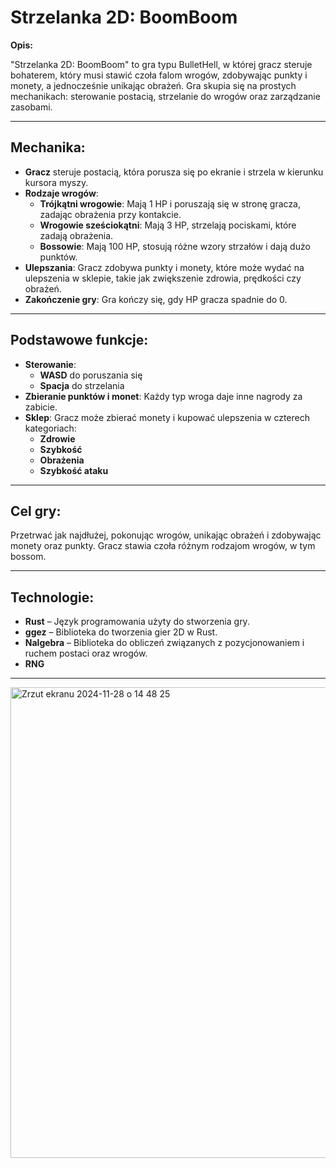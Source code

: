 # Strzelanka 2D: BoomBoom

**Opis:**

"Strzelanka 2D: BoomBoom" to gra typu BulletHell, w której gracz steruje bohaterem, który musi stawić czoła falom wrogów, zdobywając punkty i monety, a jednocześnie unikając obrażeń. Gra skupia się na prostych mechanikach: sterowanie postacią, strzelanie do wrogów oraz zarządzanie zasobami.

---

## Mechanika:

- **Gracz** steruje postacią, która porusza się po ekranie i strzela w kierunku kursora myszy.
- **Rodzaje wrogów**:
  - **Trójkątni wrogowie**: Mają 1 HP i poruszają się w stronę gracza, zadając obrażenia przy kontakcie.
  - **Wrogowie sześciokątni**: Mają 3 HP, strzelają pociskami, które zadają obrażenia.
  - **Bossowie**: Mają 100 HP, stosują różne wzory strzałów i dają dużo punktów.
- **Ulepszania**: Gracz zdobywa punkty i monety, które może wydać na ulepszenia w sklepie, takie jak zwiększenie zdrowia, prędkości czy obrażeń.
- **Zakończenie gry**: Gra kończy się, gdy HP gracza spadnie do 0.

---

## Podstawowe funkcje:

- **Sterowanie**:
  - **WASD** do poruszania się
  - **Spacja** do strzelania
- **Zbieranie punktów i monet**: Każdy typ wroga daje inne nagrody za zabicie.
- **Sklep**: Gracz może zbierać monety i kupować ulepszenia w czterech kategoriach:
  - **Zdrowie**
  - **Szybkość**
  - **Obrażenia**
  - **Szybkość ataku**

---

## Cel gry:

Przetrwać jak najdłużej, pokonując wrogów, unikając obrażeń i zdobywając monety oraz punkty. Gracz stawia czoła różnym rodzajom wrogów, w tym bossom.

---

## Technologie:

- **Rust** – Język programowania użyty do stworzenia gry.
- **ggez** – Biblioteka do tworzenia gier 2D w Rust.
- **Nalgebra** – Biblioteka do obliczeń związanych z pozycjonowaniem i ruchem postaci oraz wrogów.
- **RNG**

---

<img width="753" alt="Zrzut ekranu 2024-11-28 o 14 48 25" src="https://github.com/user-attachments/assets/93911bfb-ced7-4b1b-b13c-ba1592d93eee">


